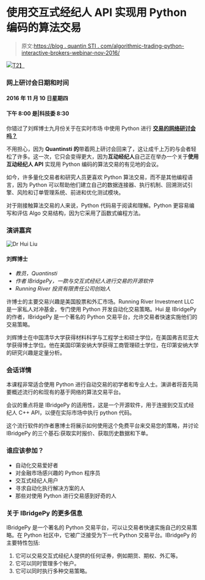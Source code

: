 # 使用交互式经纪人 API 实现用 Python 编码的算法交易

> 原文:[https://blog . quantin STI . com/algorithmic-trading-python-interactive-brokers-webinar-nov-2016/](https://blog.quantinsti.com/algorithmic-trading-python-interactive-brokers-webinar-nov-2016/)

[![](../Images/4d3e854f1d7d0cdf7decfb3a08748395.png)T2】](https://www.youtube.com/watch?v=hogXB07OJ_I?rel=0)

### **网上研讨会日期和时间**

#### 2016 年 11 月 10 日星期四

#### 下午 8:00 是|科技委 8:30

你错过了刘辉博士九月份关于在实时市场 中使用 Python 进行 [**交易的网络研讨会吗？**](https://blog.quantinsti.com/implement-python-in-interactive-brokers-api/)

不用担心，因为 **Quantinsti 的**带着网上研讨会回来了，这让成千上万的与会者轻松了许多。这一次，它只会变得更大，因为**互动经纪人**自己正在举办一个关于**使用互动经纪人 API** 实现用 Python 编码的算法交易的有见地的会议。

如今，许多量化交易者和研究人员更喜欢 Python 算法交易，而不是其他编程语言，因为 Python 可以帮助他们建立自己的数据连接器、执行机制、回溯测试引擎、风险和订单管理系统、前进和优化测试模块。

对于刚接触算法交易的人来说，Python 代码易于阅读和理解。Python 更容易编写和评估 Algo 交易结构，因为它采用了函数式编程方法。

### **演讲嘉宾**

![Dr Hui Liu](../Images/19b703df62afb0007c6a35de37c9c153.png)

#### 刘辉博士

*   *教员，Quantinsti*
*   *作者 IBridgePy，一款与交互式经纪人进行交易的开源软件*
*   *Running River 投资有限责任公司创始人*

许博士的主要交易兴趣是美国股票和外汇市场。Running River Investment LLC 是一家私人对冲基金，专门使用 Python 开发自动化交易策略。Hui 是 IBridgePy 的作者，IBridgePy 是一个著名的 Python 交易平台，允许交易者快速实施他们的交易策略。

刘辉博士在中国清华大学获得材料科学与工程学士和硕士学位，在美国弗吉尼亚大学获得博士学位。他在美国印第安纳大学获得工商管理硕士学位，在印第安纳大学的研究兴趣是定量分析。

### **会话详情**

本课程非常适合使用 Python 进行自动交易的初学者和专业人士。演讲者将首先简要概述流行的和现有的基于网络的算法交易平台。

会议的重点将是 IBridgePy 的适用性，这是一个开源软件，用于连接到交互式经纪人 C++ API，以便在实际市场中执行 python 代码。

这个流行软件的作者惠博士将展示如何使用这个免费平台来交易您的策略，并讨论 IBridgePy 的三个基石:获取实时报价、获取历史数据和下单。

### 谁应该参加？

*   自动化交易爱好者
*   对金融市场感兴趣的 Python 程序员
*   交互式经纪人用户
*   寻求自动化执行解决方案的人
*   那些对使用 Python 进行交易感到好奇的人

### **关于 IBridgePy 的更多信息**

IBridgePy 是一个著名的 Python 交易平台，可以让交易者快速实施自己的交易策略。在 Python 社区中，它被广泛接受为下一代 Python 交易平台。IBridgePy 的主要特性包括:

1.  它可以交易交互式经纪人提供的任何证券，例如期货、期权、外汇等。
2.  它可以同时管理多个帐户。
3.  它可以同时执行多种交易策略。